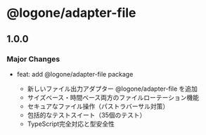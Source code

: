 # @logone/adapter-file

## 1.0.0

### Major Changes

- feat: add @logone/adapter-file package

  - 新しいファイル出力アダプター @logone/adapter-file を追加
  - サイズベース・時間ベース両方のファイルローテーション機能
  - セキュアなファイル操作（パストラバーサル対策）
  - 包括的なテストスイート（35個のテスト）
  - TypeScript完全対応と型安全性

